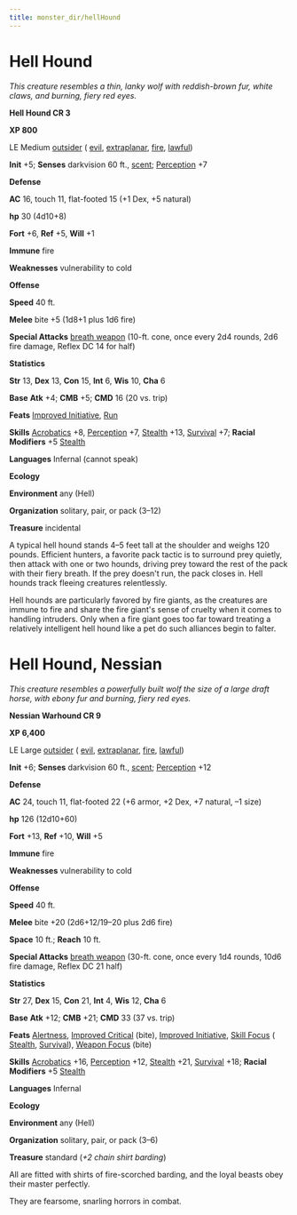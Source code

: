 ```yaml
---
title: monster_dir/hellHound
---
```

# Hell Hound

_This creature resembles a thin, lanky wolf with reddish-brown fur, white claws, and burning, fiery red eyes._

**Hell Hound CR 3**

**XP 800**

LE Medium [outsider](creatureTypes#_outsider) ( [evil](creatureTypes#_evil-subtype), [extraplanar](creatureTypes#_extraplanar-subtype), [fire](creatureTypes#_fire-subtype), [lawful](creatureTypes#_lawful-subtype))

**Init** +5; **Senses** darkvision 60 ft., [scent](universalMonsterRules#_scent); [Perception](../skill_dir/perception#_perception) +7

**Defense**

**AC** 16, touch 11, flat-footed 15 (+1 Dex, +5 natural)

**hp** 30 (4d10+8)

**Fort** +6, **Ref** +5, **Will** +1

**Immune** fire

**Weaknesses** vulnerability to cold

**Offense**

**Speed** 40 ft.

**Melee** bite +5 (1d8+1 plus 1d6 fire)

**Special Attacks** [breath weapon](universalMonsterRules#_breath-weapon) (10-ft. cone, once every 2d4 rounds, 2d6 fire damage, Reflex DC 14 for half)

**Statistics**

**Str** 13, **Dex** 13, **Con** 15, **Int** 6, **Wis** 10, **Cha** 6

**Base**  **Atk** +4; **CMB** +5; **CMD** 16 (20 vs. trip)

**Feats** [Improved Initiative](../feats#_improved-initiative), [Run](../feats#_run)

**Skills** [Acrobatics](../skill_dir/acrobatics#_acrobatics) +8, [Perception](../skill_dir/perception#_perception) +7, [Stealth](../skill_dir/stealth#_stealth) +13, [Survival](../skill_dir/survival#_survival) +7; **Racial Modifiers** +5 [Stealth](../skill_dir/stealth#_stealth)

**Languages** Infernal (cannot speak)

**Ecology**

**Environment** any (Hell)

**Organization** solitary, pair, or pack (3–12)

**Treasure** incidental

A typical hell hound stands 4–5 feet tall at the shoulder and weighs 120 pounds. Efficient hunters, a favorite pack tactic is to surround prey quietly, then attack with one or two hounds, driving prey toward the rest of the pack with their fiery breath. If the prey doesn't run, the pack closes in. Hell hounds track fleeing creatures relentlessly.

Hell hounds are particularly favored by fire giants, as the creatures are immune to fire and share the fire giant's sense of cruelty when it comes to handling intruders. Only when a fire giant goes too far toward treating a relatively intelligent hell hound like a pet do such alliances begin to falter.

# Hell Hound, Nessian

_This creature resembles a powerfully built wolf the size of a large draft horse, with ebony fur and burning, fiery red eyes._

**Nessian Warhound CR 9**

**XP 6,400**

LE Large [outsider](creatureTypes#_outsider) ( [evil](creatureTypes#_evil-subtype), [extraplanar](creatureTypes#_extraplanar-subtype), [fire](creatureTypes#_fire-subtype), [lawful](creatureTypes#_lawful-subtype))

**Init** +6; **Senses** darkvision 60 ft., [scent](universalMonsterRules#_scent); [Perception](../skill_dir/perception#_perception) +12

**Defense**

**AC** 24, touch 11, flat-footed 22 (+6 armor, +2 Dex, +7 natural, –1 size)

**hp** 126 (12d10+60)

**Fort** +13, **Ref** +10, **Will** +5

**Immune** fire

**Weaknesses** vulnerability to cold

**Offense**

**Speed** 40 ft.

**Melee** bite +20 (2d6+12/19–20 plus 2d6 fire)

**Space** 10 ft.; **Reach** 10 ft.

**Special Attacks** [breath weapon](universalMonsterRules#_breath-weapon) (30-ft. cone, once every 1d4 rounds, 10d6 fire damage, Reflex DC 21 half)

**Statistics**

**Str** 27, **Dex** 15, **Con** 21, **Int** 4, **Wis** 12, **Cha** 6

**Base**  **Atk** +12; **CMB** +21; **CMD** 33 (37 vs. trip)

**Feats** [Alertness](../feats#_alertness), [Improved Critical](../feats#_improved-critical) (bite), [Improved Initiative](../feats#_improved-initiative), [Skill Focus](../feats#_skill-focus) ( [Stealth](../skill_dir/stealth#_stealth), [Survival](../skill_dir/survival#_survival)), [Weapon Focus](../feats#_weapon-focus) (bite)

**Skills** [Acrobatics](../skill_dir/acrobatics#_acrobatics) +16, [Perception](../skill_dir/perception#_perception) +12, [Stealth](../skill_dir/stealth#_stealth) +21, [Survival](../skill_dir/survival#_survival) +18; **Racial Modifiers** +5 [Stealth](../skill_dir/stealth#_stealth)

**Languages** Infernal

**Ecology**

**Environment** any (Hell)

**Organization** solitary, pair, or pack (3–6)

**Treasure** standard (_+2 chain shirt barding_)

All are fitted with shirts of fire-scorched barding, and the loyal beasts obey their master perfectly.

They are fearsome, snarling horrors in combat.

